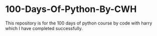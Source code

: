 # 100-Days-Of-Python-By-CWH
This repository is for the 100 days of python course by code with harry which I have completed successfully.
